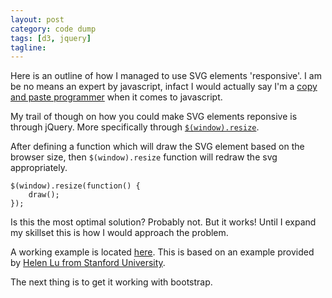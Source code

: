 ```yaml
---
layout: post
category: code dump
tags: [d3, jquery]
tagline:
---
```


Here is an outline of how I managed to use SVG elements 'responsive'. I am be no means an expert by javascript, infact I would actually say I'm a [copy and paste programmer](http://www.codinghorror.com/blog/2009/04/a-modest-proposal-for-the-copy-and-paste-school-of-code-reuse.html) when it comes to javascript.

My trail of though on how you could make SVG elements reponsive is through jQuery. More specifically through [`$(window).resize`](http://api.jquery.com/resize/).

After defining a function which will draw the SVG element based on the browser size, then `$(window).resize` function will redraw the svg appropriately.

    $(window).resize(function() {
    	draw();
    });

Is this the most optimal solution? Probably not. But it works! Until I expand my skillset this is how I would approach the problem.

A working example is located [here](https://googledrive.com/host/0ByHWFFfBDxCFZ1ctMk9MRjBXc0U/venn-diagram.html). This is based on an example provided by [Helen Lu from Stanford University](http://stanford.edu/~helenlu/cs448b/).

The next thing is to get it working with bootstrap.
